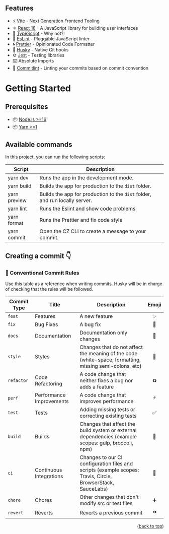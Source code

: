 ## Features

-   ⚡️ [Vite](https://vitejs.dev/) - Next Generation Frontend Tooling
-   ⚛️ [React 18](https://reactjs.org/) - A JavaScript library for building user interfaces
-   💎 [TypeScript](https://www.typescriptlang.org/) - Why not?!
-   🔨 [EsLint](https://eslint.org/) - Pluggable JavaScript linter
-   🌀 [Prettier](https://prettier.io) - Opinionated Code Formatter
-   🐺 [Husky](https://github.com/typicode/husky) - Native Git hooks
-   ⚙️ [Jest](https://jestjs.io/) - Testing libraries
-   ⌨️ Absolute Imports
-   📑 [Commitlint](https://commitlint.js.org/) - Linting your commits based on commit convention

# Getting Started

## Prerequisites

-   📦 [Node.js >=16](https://nodejs.org/)
-   📦 [Yarn >=1](https://yarnpkg.com/)

## Available commands

<p>In this project, you can run the following scripts:</p>

| Script       | Description                                                                 |
| ------------ | --------------------------------------------------------------------------- |
| yarn dev     | Runs the app in the development mode.                                       |
| yarn build   | Builds the app for production to the `dist` folder.                         |
| yarn preview | Builds the app for production to the `dist` folder, and run locally server. |
| yarn lint    | Runs the Eslint and show code problems                                      |
| yarn format  | Runs the Prettier and fix code style                                        |
| yarn commit  | Open the CZ CLI to create a message to your commit.                         |

## Creating a commit 👇

### 📜 Conventional Commit Rules

Use this table as a reference when writing commits. Husky will be in charge of checking that the rules will be followed.

| Commit Type | Title                    | Description                                                                                                 | Emoji |
| ----------- | ------------------------ | ----------------------------------------------------------------------------------------------------------- | :---: |
| `feat`      | Features                 | A new feature                                                                                               |  ✨   |
| `fix`       | Bug Fixes                | A bug fix                                                                                                   |  🐛   |
| `docs`      | Documentation            | Documentation only changes                                                                                  |  📝   |
| `style`     | Styles                   | Changes that do not affect the meaning of the code (white-space, formatting, missing semi-colons, etc)      |  🎨   |
| `refactor`  | Code Refactoring         | A code change that neither fixes a bug nor adds a feature                                                   |  ♻️   |
| `perf`      | Performance Improvements | A code change that improves performance                                                                     |  ⚡   |
| `test`      | Tests                    | Adding missing tests or correcting existing tests                                                           |  ✅   |
| `build`     | Builds                   | Changes that affect the build system or external dependencies (example scopes: gulp, broccoli, npm)         |  🚨   |
| `ci`        | Continuous Integrations  | Changes to our CI configuration files and scripts (example scopes: Travis, Circle, BrowserStack, SauceLabs) |  👷   |
| `chore`     | Chores                   | Other changes that don't modify src or test files                                                           |  ➕   |
| `revert`    | Reverts                  | Reverts a previous commit                                                                                   |  ⏪   |

<p align="right">(<a href="#top">back to top</a>)</p>
